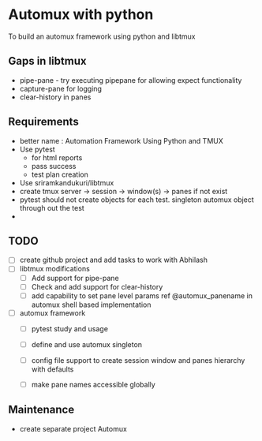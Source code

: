 # Automux with python

To build an automux framework using python and libtmux

## Gaps in libtmux

- pipe-pane - try executing pipepane for allowing expect functionality
- capture-pane for logging
- clear-history in panes


## Requirements

- better name : Automation Framework Using Python and TMUX
- Use pytest
    - for html reports
    - pass success
    - test plan creation
- Use sriramkandukuri/libtmux
- create tmux server -> session -> window(s) -> panes if not exist
- pytest should not create objects for each test. singleton automux object through out the test
- 

## TODO

- [ ] create github project and add tasks to work with Abhilash
- [ ] libtmux modifications
    - [ ] Add support for pipe-pane
    - [ ] Check and add support for clear-history
    - [ ] add capability to set pane level params ref @automux_panename in automux shell based implementation
- [ ] automux framework
    - [ ] pytest study and usage
    - [ ] define and use automux singleton
    - [ ] config file support to create session window and panes hierarchy with defaults
    - [ ] make pane names accessible globally
    

## Maintenance

- create separate project Automux

